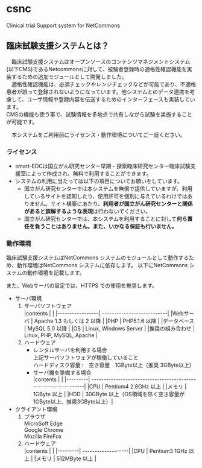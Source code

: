 # csnc
Clinical trial Support system for NetCommons

## 臨床試験支援システムとは？  
　臨床試験支援システムはオープンソースのコンテンツマネジメントシステム(以下CMS)であるNetcommonsに対して、被験者登録時の適格性確認機能を実装するための追加モジュールとして開発しました。  
　適格性確認機能は、必須チェックやレンジチェックなどが可能であり、不適格患者が誤って登録されないようになっています。他システムとのデータ連携を考慮して、ユーザ情報や登録内容を伝送するためのインターフェースも実装しています。  
CMSの機能も使う事で、試験情報を多地点で共有しながら試験を実施することが可能です。  
  
　本システムをご利用前にライセンス・動作環境についてご一読ください。  

### ライセンス
* smart-EDCは国立がん研究センター早期・探索臨床研究センター臨床試験支援室によって作成され、無料で利用することができます。
* システムの利用に当たっては以下の項目についてお願いをしています。
	* 国立がん研究センターでは本システムを無償で提供していますが、利用しているサイトを認知したり、使用許可を個別に与えているわけではありません。サイト構築にあたり、**利用者が国立がん研究センターと関係があると誤解するような表現**は行わないでください。
	* 国立がん研究センターでは、本システムを利用することに対して**何ら責任を負うことはありません。また、いかなる保証も行いません。**

### 動作環境
臨床試験支援システムはNetCommons システムのモジュールとして動作するため、動作環境はNetCommons システムに依存します。
以下にNetCommons システムの動作環境を記載します。  

また、Webサーバの設定では、HTTPS での使用を推奨します。  

* サーバ環境  
	1. サーバソフトウェア  
		|contents         |                            |
		|-----------------| ---------------------------|
		|Webサーバ        | Apache 1.3 もしくは 2 以降 |
		|PHP              | PHP5.1.6 以降              |
		|データベース     | MySQL 5.0 以降             |
		|OS               | Linux, Windows Server      |
		|推奨の組み合わせ | Linux, PHP, MySQL, Apache  |
	1. ハードウェア  
		* レンタルサーバを利用する場合  
			上記サーバソフトウェアが稼働していること  
			ハードディスク容量 :　空き容量　1GByte以上（推奨 3GByte以上）  
		* サーバ機を準備する場合  
			|contents |                                                                 |
			|---------| ----------------------------------------------------------------|
			|CPU      | Pentium4 2.8GHz 以上                                            |
			|メモリ   | 1GByte 以上                                                     |
			|HDD      | 30GByte 以上（OS領域を除く空き容量が1GByte以上、推奨3GByte以上）|
* クライアント環境  
	1. ブラウザ  
		MicroSoft Edge  
		Google Chrome  
		Mozilla FireFox  
	1. ハードウェア  
	    |contents |                    |
		|---------| -------------------|
		|CPU      | Pentium3 1GHz 以上 |
		|メモリ   | 512MByte 以上      |
